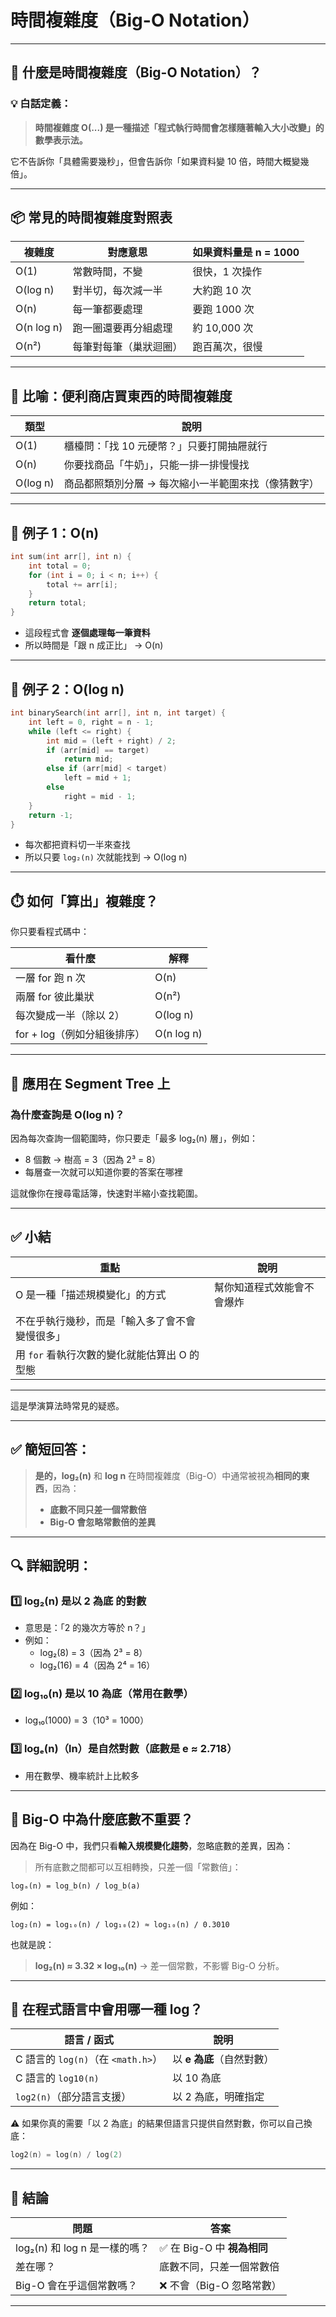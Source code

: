 # 時間複雜度（Big-O Notation）

------

## 🧠 什麼是時間複雜度（Big-O Notation）？

### 💡 白話定義：

> **時間複雜度 O(...) 是一種描述「程式執行時間會怎樣隨著輸入大小改變」的數學表示法。**

它不告訴你「具體需要幾秒」，但會告訴你「如果資料變 10 倍，時間大概變幾倍」。

------

## 📦 常見的時間複雜度對照表

| 複雜度     | 對應意思               | 如果資料量是 n = 1000 |
| ---------- | ---------------------- | --------------------- |
| O(1)       | 常數時間，不變         | 很快，1 次操作        |
| O(log n)   | 對半切，每次減一半     | 大約跑 10 次          |
| O(n)       | 每一筆都要處理         | 要跑 1000 次          |
| O(n log n) | 跑一圈還要再分組處理   | 約 10,000 次          |
| O(n²)      | 每筆對每筆（巢狀迴圈） | 跑百萬次，很慢        |

------

## 🏪 比喻：便利商店買東西的時間複雜度

| 類型     | 說明                                                |
| -------- | --------------------------------------------------- |
| O(1)     | 櫃檯問：「找 10 元硬幣？」只要打開抽屜就行          |
| O(n)     | 你要找商品「牛奶」，只能一排一排慢慢找              |
| O(log n) | 商品都照類別分層 → 每次縮小一半範圍來找（像猜數字） |

------

## 🧪 例子 1：O(n)

```c
int sum(int arr[], int n) {
    int total = 0;
    for (int i = 0; i < n; i++) {
        total += arr[i];
    }
    return total;
}
```

- 這段程式會 **逐個處理每一筆資料**
- 所以時間是「跟 n 成正比」 → O(n)

------

## 🧪 例子 2：O(log n)

```c
int binarySearch(int arr[], int n, int target) {
    int left = 0, right = n - 1;
    while (left <= right) {
        int mid = (left + right) / 2;
        if (arr[mid] == target)
            return mid;
        else if (arr[mid] < target)
            left = mid + 1;
        else
            right = mid - 1;
    }
    return -1;
}
```

- 每次都把資料切一半來查找
- 所以只要 `log₂(n)` 次就能找到 → O(log n)

------

## ⏱️ 如何「算出」複雜度？

你只要看程式碼中：

| 看什麼                      | 解釋       |
| --------------------------- | ---------- |
| 一層 for 跑 n 次            | O(n)       |
| 兩層 for 彼此巢狀           | O(n²)      |
| 每次變成一半（除以 2）      | O(log n)   |
| for + log（例如分組後排序） | O(n log n) |

------

## 🧠 應用在 Segment Tree 上

### 為什麼查詢是 O(log n)？

因為每次查詢一個範圍時，你只要走「最多 log₂(n) 層」，例如：

- 8 個數 → 樹高 = 3（因為 2³ = 8）
- 每層查一次就可以知道你要的答案在哪裡

這就像你在搜尋電話簿，快速對半縮小查找範圍。

------

## ✅ 小結

| 重點                                           | 說明                       |
| ---------------------------------------------- | -------------------------- |
| O 是一種「描述規模變化」的方式                 | 幫你知道程式效能會不會爆炸 |
| 不在乎執行幾秒，而是「輸入多了會不會變慢很多」 |                            |
| 用 `for` 看執行次數的變化就能估算出 O 的型態   |                            |

------

這是學演算法時常見的疑惑。

------

## ✅ 簡短回答：

> **是的，log₂(n)** 和 **log n** 在時間複雜度（Big-O）中通常被視為**相同的東西**，因為：
>
> - **底數不同只差一個常數倍**
> - **Big-O 會忽略常數倍的差異**

------

## 🔍 詳細說明：

### 1️⃣ log₂(n) 是以 **2 為底** 的對數

- 意思是：「2 的幾次方等於 n？」
- 例如：
  - log₂(8) = 3（因為 2³ = 8）
  - log₂(16) = 4（因為 2⁴ = 16）

### 2️⃣ log₁₀(n) 是以 **10 為底**（常用在數學）

- log₁₀(1000) = 3（10³ = 1000）

### 3️⃣ logₑ(n)（ln）是自然對數（底數是 e ≈ 2.718）

- 用在數學、機率統計上比較多

------

## 🧠 Big-O 中為什麼底數不重要？

因為在 Big-O 中，我們只看**輸入規模變化趨勢**，忽略底數的差異，因為：

> 所有底數之間都可以互相轉換，只差一個「常數倍」：

```plaintext
logₐ(n) = log_b(n) / log_b(a)
```

例如：

```plaintext
log₂(n) = log₁₀(n) / log₁₀(2) ≈ log₁₀(n) / 0.3010
```

也就是說：

> **log₂(n) ≈ 3.32 × log₁₀(n)** → 差一個常數，不影響 Big-O 分析。

------

## 🔧 在程式語言中會用哪一種 log？

| 語言 / 函式                        | 說明                      |
| ---------------------------------- | ------------------------- |
| C 語言的 `log(n)`（在 `<math.h>`） | 以 **e 為底**（自然對數） |
| C 語言的 `log10(n)`                | 以 10 為底                |
| `log2(n)`（部分語言支援）          | 以 2 為底，明確指定       |

⚠️ 如果你真的需要「以 2 為底」的結果但語言只提供自然對數，你可以自己換底：

```c
log2(n) = log(n) / log(2)
```

------

## 📌 結論

| 問題                          | 答案                       |
| ----------------------------- | -------------------------- |
| log₂(n) 和 log n 是一樣的嗎？ | ✅ 在 Big-O 中 **視為相同** |
| 差在哪？                      | 底數不同，只差一個常數倍   |
| Big-O 會在乎這個常數嗎？      | ❌ 不會（Big-O 忽略常數）   |

------

